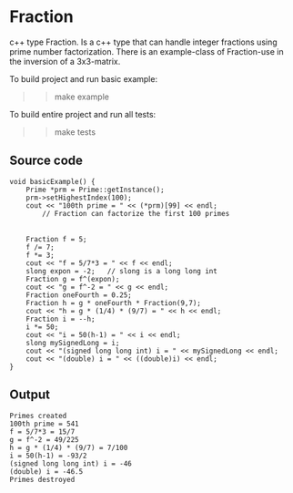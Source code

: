 # Fraction
c++ type Fraction. Is a c++ type that can handle integer fractions using prime number factorization. There is an example-class of Fraction-use in the inversion of a 3x3-matrix. 

To build project and run basic example:
>> make example

To build entire project and run all tests:
>> make tests

## Source code
```
void basicExample() {
	Prime *prm = Prime::getInstance();
	prm->setHighestIndex(100);
	cout << "100th prime = " << (*prm)[99] << endl;
		// Fraction can factorize the first 100 primes

　
	Fraction f = 5;
	f /= 7;
	f *= 3;
	cout << "f = 5/7*3 = " << f << endl;
	slong expon = -2;	// slong is a long long int
	Fraction g = f^(expon);
	cout << "g = f^-2 = " << g << endl;
	Fraction oneFourth = 0.25;
	Fraction h = g * oneFourth * Fraction(9,7);
	cout << "h = g * (1/4) * (9/7) = " << h << endl;
	Fraction i = --h;
	i *= 50;
	cout << "i = 50(h-1) = " << i << endl;
	slong mySignedLong = i;
	cout << "(signed long long int) i = " << mySignedLong << endl;
	cout << "(double) i = " << ((double)i) << endl;
}
```

## Output
```
Primes created
100th prime = 541
f = 5/7*3 = 15/7
g = f^-2 = 49/225
h = g * (1/4) * (9/7) = 7/100
i = 50(h-1) = -93/2
(signed long long int) i = -46
(double) i = -46.5
Primes destroyed
```

